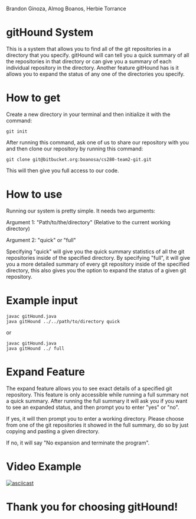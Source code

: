 Brandon Ginoza, Almog Boanos, Herbie Torrance

# gitHound System

This is a system that allows you to find all of the git repositories in 
a directory that you specify. gitHound will can tell you a quick summary of all the 
repositories in that directory or can give you a summary of each individual 
repository in the directory. Another feature gitHound has is it allows you to
expand the status of any one of the directories you specify.

# How to get

Create a new directory in your terminal and then initialize it with the command: 

```shell
git init
```

After running this command, ask one of us to share our repository with you 
and then clone our repository by running this command: 

```shell
git clone git@bitbucket.org:boanosa/cs280-team2-git.git
```

This will then give you full access to our code. 

# How to use

Running our system is pretty simple. It needs two arguments: 

Argument 1: "Path/to/the/directory" (Relative to the current working directory)

Argument 2: "quick" or "full"

Specifying "quick" will give you the quick summary statistics of all the git repositories
inside of the specified directory. By specifying "full", it will give you a more detailed 
summary of every git repository inside of the specified directory, this also gives you the 
option to expand the status of a given git repository.

# Example input

```shell
javac gitHound.java
java gitHound ../../path/to/directory quick
```

or 

```shell
javac gitHound.java
java gitHound ../ full
```

# Expand Feature

The expand feature allows you to see exact details of a specified git repository. This 
feature is only accessible while running a full summary not a quick summary. After running the 
full summary it will ask you if you want to see an expanded status, and then prompt you to enter
"yes" or "no".

If yes, it will then prompt you to enter a working directory. Please choose from one of the 
git repositories it showed in the full summary, do so by just copying and pasting a given directory. 

If no, it will say "No expansion and terminate the program".

# Video Example

[![asciicast](https://asciinema.org/a/5mkifdwolsi6eaaow2kefmgzr.png)](https://asciinema.org/a/5mkifdwolsi6eaaow2kefmgzr)

# Thank you for choosing gitHound!




